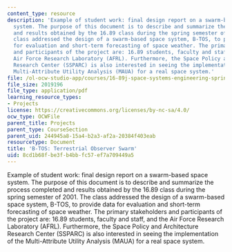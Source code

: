 ```yaml
---
content_type: resource
description: 'Example of student work: final design report on a swarm-based space
  system. The purpose of this document is to describe and summarize the process completed
  and results obtained by the 16.89 class during the spring semester of 2001. The
  class addressed the design of a swarm-based space system, B-TOS, to provide data
  for evaluation and short-term forecasting of space weather. The primary stakeholders
  and participants of the project are: 16.89 students, faculty and staff, and the
  Air Force Research Laboratory (AFRL). Furthermore, the Space Policy and Architecture
  Research Center (SSPARC) is also interested in seeing the implementation of the
  Multi-Attribute Utility Analysis (MAUA) for a real space system.'
file: /ol-ocw-studio-app/courses/16-89j-space-systems-engineering-spring-2007/8cd1b68fbe3fb4bbfc57ef7a709449a5_report_01.pdf
file_size: 2019196
file_type: application/pdf
learning_resource_types:
- Projects
license: https://creativecommons.org/licenses/by-nc-sa/4.0/
ocw_type: OCWFile
parent_title: Projects
parent_type: CourseSection
parent_uid: 244945a8-15a4-b2a3-af2a-20384f403eab
resourcetype: Document
title: 'B-TOS: Terrestrial Observer Swarm'
uid: 8cd1b68f-be3f-b4bb-fc57-ef7a709449a5
---
```

Example of student work: final design report on a swarm-based space system. The purpose of this document is to describe and summarize the process completed and results obtained by the 16.89 class during the spring semester of 2001. The class addressed the design of a swarm-based space system, B-TOS, to provide data for evaluation and short-term forecasting of space weather. The primary stakeholders and participants of the project are: 16.89 students, faculty and staff, and the Air Force Research Laboratory (AFRL). Furthermore, the Space Policy and Architecture Research Center (SSPARC) is also interested in seeing the implementation of the Multi-Attribute Utility Analysis (MAUA) for a real space system.